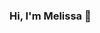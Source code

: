 ### Hi, I'm Melissa 👋

<!--
**reyesmel/reyesmel** is a ✨ _special_ ✨ repository because its `README.md` (this file) appears on your GitHub profile.

Here are some ideas to get you started:

- 👩‍💻 Data Analyst + Communications Specialist 
- 🌱 Currently learning about dataviz
- 👩‍🎓 Communication Data Science MS | USC
- 👩‍🎓 Cognitive Science + Art BA | UC Berkeley
- 📫 How to reach me: melirey26@berkeley.edu
- ⚡ Fun fact: I like to read about history, art and design.
-->
